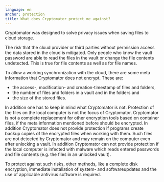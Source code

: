 ```yaml
---
language: en
anchor: protection
title: What does Cryptomator protect me against?
---
```

<p class="lead">Cryptomator was designed to solve privacy issues when saving files to cloud storage.</p>

The risk that the cloud provider or third parties without permission access the data stored in the cloud is mitigated. Only people who know the vault password are able to read the files in the vault or change the file contents undetected. This is true for file contents as well as for file names.

To allow a working synchronization with the cloud, there are some meta information that Cryptomator does not encrypt. These are:

- the access-, modification- and creation-timestamp of files and folders,
- the number of files and folders in a vault and in the folders and
- the size of the stored files.

In addition one has to keep in mind what Cryptomator is not. Protection of the files on the local computer is not the focus of Cryptomator. Cryptomator is not a complete replacement for other encryption tools based on container files, if the meta information mentioned before should be encrypted. In addition Cryptomator does not provide protection if programs create backup copies of the encrypted files when working with them. Such files are not detected by Cryptomator and may remain on the computer even after unlocking a vault. In addition Cryptomator can not provide protection if the local computer is infected with malware which reads entered passwords and file contents (e.g. the files in an unlocked vault).

To protect against such risks, other methods, like a complete disk encryption, immediate installation of system- and softwareupdates and the use of applicable antivirus software is required.

